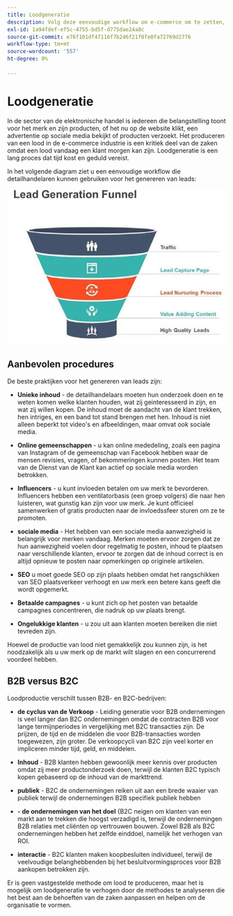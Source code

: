 ```yaml
---
title: Loodgeneratie
description: Volg deze eenvoudige workflow om e-commerce om te zetten, leidt tot het overbrengen van klanten.
exl-id: 1a94fdef-ef5c-4755-bd5f-d775dae24a8c
source-git-commit: e76f101df47116f7b246f21f0fe0fa72769d2776
workflow-type: tm+mt
source-wordcount: '557'
ht-degree: 0%

---
```


# Loodgeneratie

In de sector van de elektronische handel is iedereen die belangstelling toont voor het merk en zijn producten, of het nu op de website klikt, een advertentie op sociale media bekijkt of producten verzoekt. Het produceren van een lood in de e-commerce industrie is een kritiek deel van de zaken omdat een lood vandaag een klant morgen kan zijn. Loodgeneratie is een lang proces dat tijd kost en geduld vereist.

In het volgende diagram ziet u een eenvoudige workflow die detailhandelaren kunnen gebruiken voor het genereren van leads:

![ het diagram van het de generatietrechter van de Lood ](../../assets/playbooks/lead-generation-funnel.png)

## Aanbevolen procedures

De beste praktijken voor het genereren van leads zijn:

- **Unieke inhoud** - de detailhandelaars moeten hun onderzoek doen en te weten komen welke klanten houden, wat zij geinteresseerd in zijn, en wat zij willen kopen. De inhoud moet de aandacht van de klant trekken, hen intriges, en een band tot stand brengen met hen. Inhoud is niet alleen beperkt tot video&#39;s en afbeeldingen, maar omvat ook sociale media.

- **Online gemeenschappen** - u kan online mededeling, zoals een pagina van Instagram of de gemeenschap van Facebook hebben waar de mensen revisies, vragen, of bekommeringen kunnen posten. Het team van de Dienst van de Klant kan actief op sociale media worden betrokken.

- **Influencers** - u kunt invloeden betalen om uw merk te bevorderen. Influencers hebben een ventilatorbasis (een groep volgers) die naar hen luisteren, wat gunstig kan zijn voor uw merk. Je kunt officieel samenwerken of gratis producten naar de invloedssfeer sturen om ze te promoten.

- **sociale media** - Het hebben van een sociale media aanwezigheid is belangrijk voor merken vandaag. Merken moeten ervoor zorgen dat ze hun aanwezigheid voelen door regelmatig te posten, inhoud te plaatsen naar verschillende klanten, ervoor te zorgen dat de inhoud correct is en altijd opnieuw te posten naar opmerkingen op originele artikelen.

- **SEO** u moet goede SEO op zijn plaats hebben omdat het rangschikken van SEO plaatsverkeer verhoogt en uw merk een betere kans geeft die wordt opgemerkt.

- **Betaalde campagnes** - u kunt zich op het posten van betaalde campagnes concentreren, die nadruk op uw plaats brengt.

- **Ongelukkige klanten** - u zou uit aan klanten moeten bereiken die niet tevreden zijn.

Hoewel de productie van lood niet gemakkelijk zou kunnen zijn, is het noodzakelijk als u uw merk op de markt wilt slagen en een concurrerend voordeel hebben.

## B2B versus B2C

Loodproductie verschilt tussen B2B- en B2C-bedrijven:

- **de cyclus van de Verkoop** - Leiding generatie voor B2B ondernemingen is veel langer dan B2C ondernemingen omdat de contracten B2B voor lange termijnperiodes in vergelijking met B2C transacties zijn. De prijzen, de tijd en de middelen die voor B2B-transacties worden toegewezen, zijn groter. De verkoopcycli van B2C zijn veel korter en impliceren minder tijd, geld, en middelen.

- **Inhoud** - B2B klanten hebben gewoonlijk meer kennis over producten omdat zij meer productonderzoek doen, terwijl de klanten B2C typisch kopen gebaseerd op de inhoud van de markttrend.

- **publiek** - B2C de ondernemingen reiken uit aan een brede waaier van publiek terwijl de ondernemingen B2B specifiek publiek hebben

- **- de ondernemingen van het doel** {B2C neigen om klanten van een markt aan te trekken die hoogst verzadigd is, terwijl de ondernemingen B2B relaties met cliënten op vertrouwen bouwen. Zowel B2B als B2C ondernemingen hebben het zelfde einddoel, namelijk het verhogen van ROI.

- **interactie** - B2C klanten maken koopbesluiten individueel, terwijl de veelvoudige belanghebbenden bij het besluitvormingsproces voor B2B aankopen betrokken zijn.

Er is geen vastgestelde methode om lood te produceren, maar het is mogelijk om loodgeneratie te verhogen door de methodes te analyseren die het best aan de behoeften van de zaken aanpassen en helpen om de organisatie te vormen.
